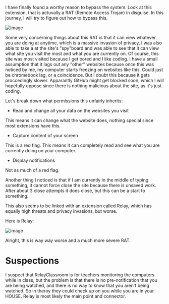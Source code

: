 I have finally found a worthy reason to bypass the system. Look at this extension, that is actuvally a RAT (Remote Access Trojan) in disguise. In this journey, I will try to figure out how to bypass this.

![image](https://user-images.githubusercontent.com/53088136/135299328-f5cdc64e-7308-48a4-800a-18a50c681633.png)

Some very concerning things about this RAT is that it can view whatever you are doing at anytime, which is a massive invasion of privacy, I was also able to take a  at the site's "spy"board and was able to see that it can view what site you visit the most and what you are currently on. Of course, this site was most visited because I get bored and I like coding. I have a small assumption that it lags out any "other" websites because once this was noticed by me, my computer starts freezing on websites like this. Could just be chromebook lag, or a coincidence. But I doubt this because it gets proccedingly slower.  Apparantly GitHub might get blocked soon, which I will hopefully oppose since there is nothing malicious about the site, as it's just coding.

Let's break down what permissions this unfairly inherits:

* Read and change all your data on the websites you visit

This means it can change what the website does, nothing special since most extensions have this.

* Capture content of your screen

This is a red flag. This means it can completely read and see what you are currently doing on your computer.

* Display notifications

Not as much of a red flag.

Another thing I noticed is that if I am currently in the middle of typing something, it cannot force close the site because there is unsaved work. After about 3 close attempts it does close, but this can be a start to something.


This also seems to be linked with an extension called Relay, which has equally high threats and privacy invasions, but worse.

Here is Relay:

![image](https://user-images.githubusercontent.com/53088136/135317700-3faf0c11-7f4a-46eb-a51e-f87a152a7a95.png)


Alright, this is way way worse and a much more severe RAT.



# Suspections
I suspect that RelayClassroom is for teachers monitoring the computers while in class, but the problem is that there is no pre-notification that you are being watched, and there is no way to know that you aren't being watched. So in theroy they could check up on you while you are in your HOUSE. Relay is most likely the main point and connector.
